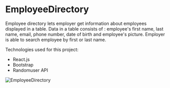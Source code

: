 # EmployeeDirectory

Employee directory lets employer get information about employees displayed in a table. Data in a table consists of :
employee's first name, last name, email, phone number, date of birth and employee's picture. Employer is able to search employee by first or last name.

Technologies used for this project:

- React.js
- Bootstrap
- Randomuser API

![EmployeeDirectory](./public/employeeDirectory.gif)
